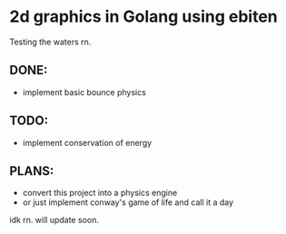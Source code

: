 # 2d graphics in Golang using ebiten

Testing the waters rn.

## DONE:
- implement basic bounce physics

## TODO:
- implement conservation of energy

## PLANS:
- convert this project into a physics engine
- or just implement conway's game of life and call it a day

idk rn. will update soon.
